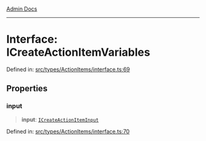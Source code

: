 [Admin Docs](/)

***

# Interface: ICreateActionItemVariables

Defined in: [src/types/ActionItems/interface.ts:69](https://github.com/PalisadoesFoundation/talawa-admin/blob/main/src/types/ActionItems/interface.ts#L69)

## Properties

### input

> **input**: [`ICreateActionItemInput`](ICreateActionItemInput.md)

Defined in: [src/types/ActionItems/interface.ts:70](https://github.com/PalisadoesFoundation/talawa-admin/blob/main/src/types/ActionItems/interface.ts#L70)
